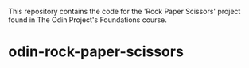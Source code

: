 This repository contains the code for the 'Rock Paper Scissors' project found in The Odin Project's Foundations course.

# odin-rock-paper-scissors